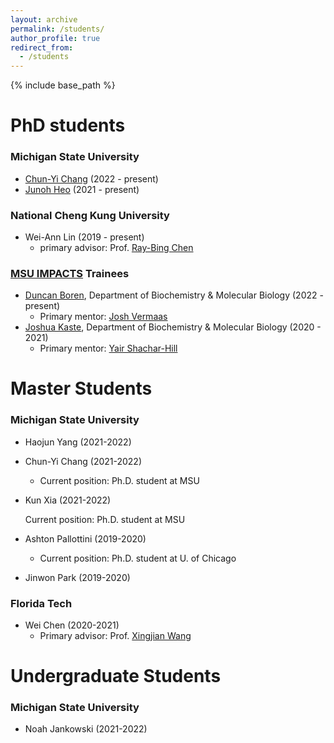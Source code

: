 ```yaml
---
layout: archive
permalink: /students/
author_profile: true
redirect_from:
  - /students
---
```


{% include base_path %}

PhD students
======

### Michigan State University

* [Chun-Yi Chang](https://stt.natsci.msu.edu/directory/tas-doctoral/chun-yi-chang/) (2022 -  present)
* [Junoh Heo](https://stt.natsci.msu.edu/directory/tas-doctoral/junoh-heo/) (2021 -  present)

### National Cheng Kung University

* Wei-Ann Lin (2019 -  present) 
    * primary advisor: Prof. [Ray-Bing Chen](https://sites.google.com/view/ray-bingchenswebsite/home)

### [MSU IMPACTS](https://impacts.natsci.msu.edu/) Trainees

* [Duncan Boren](https://mps.natsci.msu.edu/research-people/students/duncan-boren/), Department of Biochemistry & Molecular Biology (2022 -  present) 
    * Primary mentor: [Josh Vermaas](https://prl.natsci.msu.edu/people/faculty/josh-vermaas/)
* [Joshua Kaste](https://bmb.natsci.msu.edu/graduate-students/bmb-graduate-students/joshua-kaste/), Department of Biochemistry & Molecular Biology (2020 -  2021) 
    * Primary mentor: [Yair Shachar-Hill](https://plantbiology.natsci.msu.edu/directory/yair-shachar-hill/)


  
Master Students
======

### Michigan State University

* Haojun Yang  (2021-2022)
* Chun-Yi Chang (2021-2022)
    * Current position: Ph.D. student at MSU
* Kun Xia (2021-2022) 
    
    Current position: Ph.D. student at MSU
* Ashton Pallottini (2019-2020)
    * Current position: Ph.D. student at U. of Chicago
* Jinwon Park (2019-2020)

### Florida Tech

* Wei Chen (2020-2021)
    * Primary advisor: Prof. [Xingjian Wang](https://www.depe.tsinghua.edu.cn/depeen/info/1297/1261.htm)

Undergraduate Students
======

### Michigan State University

* Noah Jankowski (2021-2022)
